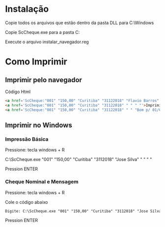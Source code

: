 # Instalação

  Copie todos os arquivos que estão dentro da pasta DLL para C:\Windows

  Copie ScCheque.exe para a pasta C:
  
  Execute o arquivo instalar_navegador.reg

# Como Imprimir

## Imprimir pelo navegador

  Código Html
  ```html
<a href='ScCheque:"001" "150,00" "Curitiba" "31122018" "Flavio Barros" "Bom p/ 01/01"'>Imprimir</a>
<a href='ScCheque:"001" "150,00" "Curitiba" "31122018" " " " "'>Imprimir Campos Básicos</a>
<a href='ScCheque:"001" "150,00" "Curitiba" "31122018" " " "Bom p/ 01/01"'>Sem Favorecido</a>
```

  


## Imprimir no Windows

### Impressão Básica

   Pressione: tecla windows + R

   C:\ScCheque.exe "001" "150,00" "Curitiba" "3112018" "Jose Silva" " " " "

   Pression ENTER

### Cheque Nominal e Mensagem

  Pressione: tecla windows + R 
  
  Cole o código abaixo
  ```html
  Digite: C:\ScCheque.exe "001" "150,00" "Curitiba" "3112018" "Jose Silva" "Bom p/ 01/01/2019"
```
  Pression ENTER

